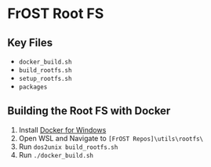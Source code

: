 # FrOST Root FS

## Key Files
 - `docker_build.sh`
 - `build_rootfs.sh`
 - `setup_rootfs.sh`
 - `packages`

## Building the Root FS with Docker
1. Install [Docker for Windows](https://docs.docker.com/docker-for-windows/install/)
2. Open WSL and Navigate to `[FrOST Repos]\utils\rootfs\`
3. Run `dos2unix build_rootfs.sh`
4. Run `./docker_build.sh`